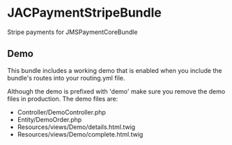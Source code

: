 JACPaymentStripeBundle
======================

Stripe payments for JMSPaymentCoreBundle

Demo
----

This bundle includes a working demo that is enabled when you include the bundle's routes into your routing.yml file.

Although the demo is prefixed with 'demo' make sure you remove the demo files in production.
The demo files are:

* Controller/DemoController.php
* Entity/DemoOrder.php
* Resources/views/Demo/details.html.twig
* Resources/views/Demo/complete.html.twig
